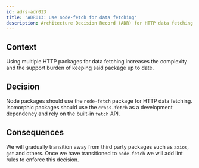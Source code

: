 ```yaml
---
id: adrs-adr013
title: 'ADR013: Use node-fetch for data fetching'
description: Architecture Decision Record (ADR) for HTTP data fetching packages
---
```


## Context

Using multiple HTTP packages for data fetching increases the complexity and the
support burden of keeping said package up to date.

## Decision

Node packages should use the `node-fetch` package for HTTP data fetching.
Isomorphic packages should use the `cross-fetch` as a development dependency and
rely on the built-in `fetch` API.

## Consequences

We will gradually transition away from third party packages such as `axios`,
`got` and others. Once we have transitioned to `node-fetch` we will add lint
rules to enforce this decision.
